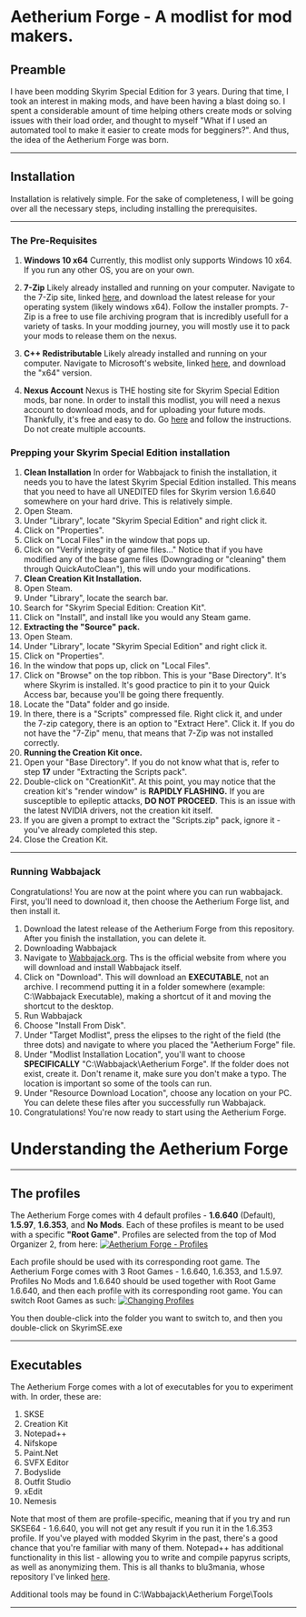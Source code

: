 # Aetherium Forge - A modlist for mod makers.

## Preamble

 I have been modding Skyrim Special Edition for 3 years. During that time, I took an interest in making mods, and have been having a blast doing so. I spent a considerable amount of time helping others create mods or solving issues with their load order, and thought to myself "What if I used an automated tool to make it easier to create mods for begginers?". And thus, the idea of the Aetherium Forge was born.
 

------------


 ## Installation
 Installation is relatively simple. For the sake of completeness, I will be going over all the necessary steps, including installing the prerequisites.
 

------------


 ### The Pre-Requisites
 1. **Windows 10 x64**
   Currently, this modlist only supports Windows 10 x64. If you run any other OS, you are on your own.
 
 1. **7-Zip**
   Likely already installed and running on your computer. Navigate to the 7-Zip site, linked [here](https://www.7-zip.org/ "here"), and download the latest release for your operating system (likely windows x64). Follow the installer prompts.
7-Zip is a free to use file archiving program that is incredibly usefull for a variety of tasks. In your modding journey, you will mostly use it to pack your mods to release them on the nexus.
 
 1. **C++ Redistributable**
   Likely already installed and running on your computer. Navigate to Microsoft's website, linked [here](https://learn.microsoft.com/en-us/cpp/windows/latest-supported-vc-redist?view=msvc-170#visual-studio-2015-2017-2019-and-2022 "here"), and download the "x64" version.
 
 1. **Nexus Account**
   Nexus is THE hosting site for Skyrim Special Edition mods, bar none. In order to install this modlist, you will need a nexus account to download mods, and for uploading your future mods. Thankfully, it's free and easy to do. Go [here](https://users.nexusmods.com/register "here") and follow the instructions. Do not create multiple accounts.

### Prepping your Skyrim Special Edition installation
1. **Clean Installation**
  In order for Wabbajack to finish the installation, it needs you to have the latest Skyrim Special Edition installed. This means that you need to have all UNEDITED files for Skyrim version 1.6.640 somewhere on your hard drive. This is relatively simple.
  1. Open Steam.
  1. Under "Library", locate "Skyrim Special Edition" and right click it.
  1. Click on "Properties".
  1. Click on "Local Files" in the window that pops up.
  1. Click on "Verify integrity of game files..."
    Notice that if you have modified any of the base game files (Downgrading or "cleaning" them through QuickAutoClean"), this will undo your modifications.
1. **Clean Creation Kit Installation.**
  1. Open Steam.
  1. Under "Library", locate the search bar.
  1. Search for "Skyrim Special Edition: Creation Kit".
  1. Click on "Install", and install like you would any Steam game.
1. **Extracting the "Source" pack.**
  1. Open Steam.
  1. Under "Library", locate "Skyrim Special Edition" and right click it.
  1. Click on "Properties".
  1. In the window that pops up, click on "Local Files".
  1. Click on "Browse" on the top ribbon.
    This is your "Base Directory". It's where Skyrim is installed. It's good practice to pin it to your Quick Access bar, because you'll be going there frequently.
  1. Locate the "Data" folder and go inside.
  1. In there, there is a "Scripts" compressed file. Right click it, and under the 7-zip category, there is an option to "Extract Here". Click it. If you do not have the "7-Zip" menu, that means that 7-Zip was not installed correctly.
1. **Running the Creation Kit once.**
  1. Open your "Base Directory". If you do not know what that is, refer to step **17** under "Extracting the Scripts pack".
  1. Double-click on "CreationKit".
  At this point, you may notice that the creation kit\'s "render window" is **RAPIDLY FLASHING.** If you are susceptible to epileptic attacks, **DO NOT PROCEED**. This is an issue with the latest NVIDIA drivers, not the creation kit itself.
  1. If you are given a prompt to extract the "Scripts.zip" pack, ignore it - you've already completed this step.
  1. Close the Creation Kit.
  

------------

### Running Wabbajack

Congratulations! You are now at the point where you can run wabbajack. First, you\'ll need to download it, then choose the Aetherium Forge list, and then install it.

1. Download the latest release of the Aetherium Forge from this repository. After you finish the installation, you can delete it.
1. Downloading Wabbajack
  1. Navigate to [Wabbajack.org](https://www.wabbajack.org/ "Wabbajack.org"). Ths is the official website from where you will download and install Wabbajack itself.
  1. Click on "Download".
    This will download an **EXECUTABLE**, not an archive. I recommend putting it in a folder somewhere (example: C:\Wabbajack Executable), making a shortcut of it and moving the shortcut to the desktop.
1. Run Wabbajack
1. Choose "Install From Disk".
1. Under "Target Modlist", press the elipses to the right of the field (the three dots) and navigate to where you placed the "Aetherium Forge" file.
1. Under "Modlist Installation Location", you\'ll want to choose **SPECIFICALLY** "C:\Wabbajack\Aetherium Forge". If the folder does not exist, create it. Don\'t rename it, make sure you don\'t make a typo. The location is important so some of the tools can run.
1. Under "Resource Download Location", choose any location on your PC. You can delete these files after you successfully run Wabbajack.
1. Congratulations! You're now ready to start using the Aetherium Forge.

# Understanding the Aetherium Forge
--------
## The profiles
The Aetherium Forge comes with 4 default profiles - **1.6.640** (Default), **1.5.97**, **1.6.353**, and **No Mods**. Each of these profiles is meant to be used with a specific **"Root Game"**. Profiles are selected from the top of Mod Organizer 2, from here:
[![Aetherium Forge - Profiles](https://cdn.discordapp.com/attachments/625292279468523522/1047961993295958076/Profiles.png "Aetherium Forge - Profiles")](https://cdn.discordapp.com/attachments/625292279468523522/1047961993295958076/Profiles.png "Aetherium Forge - Profiles")

Each profile should be used with its corresponding root game. The Aetherium Forge comes with 3 Root Games - 1.6.640, 1.6.353, and 1.5.97. Profiles No Mods and 1.6.640 should be used together with Root Game 1.6.640, and then each profile with its corresponding root game. You can switch Root Games as such:
[![Changing Profiles](https://cdn.discordapp.com/attachments/625292279468523522/1047964709929893948/Screenshot_1.png "Changing Profiles")](https://cdn.discordapp.com/attachments/625292279468523522/1047964709929893948/Screenshot_1.png "Changing Profiles")

You then double-click into the folder you want to switch to, and then you double-click on SkyrimSE.exe

--------
## Executables
The Aetherium Forge comes with a lot of executables for you to experiment with. In order, these are:

1. SKSE
1. Creation Kit
1. Notepad++
1. Nifskope
1. Paint.Net
1. SVFX Editor
1. Bodyslide
1. Outfit Studio
1. xEdit
1. Nemesis

Note that most of them are profile-specific, meaning that if you try and run SKSE64 - 1.6.640, you will not get any result if you run it in the 1.6.353 profile. If you\'ve played with modded Skyrim in the past, there's a good chance that you're familiar with many of them. Notepad++ has additional functionality in this list - allowing you to write and compile papyrus scripts, as well as anonymizing them. This is all thanks to blu3mania, whose repository I've linked [here](https://github.com/blu3mania/npp-papyrus "here").

Additional tools may be found in C:\\Wabbajack\\Aetherium Forge\\Tools

--------------
